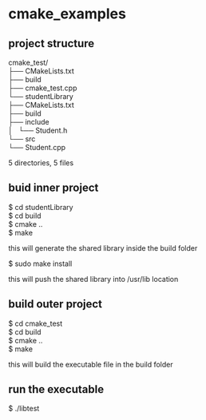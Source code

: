 # cmake_examples  


## project structure  

cmake_test/  
├── CMakeLists.txt  
├── build  
├── cmake_test.cpp  
└── studentLibrary  
    ├── CMakeLists.txt  
    ├── build  
    ├── include  
    │   └── Student.h  
    └── src  
        └── Student.cpp  

5 directories, 5 files  

## buid inner project  

$ cd studentLibrary  
$ cd build  
$ cmake ..  
$ make  

  this will generate the shared library inside the build folder  
  
$ sudo make install  

  this will push the shared library into /usr/lib location  
  

## build outer project  


$ cd cmake_test  
$ cd build  
$ cmake ..  
$ make  

  this will build the executable file in the build folder  
  
## run the executable  

$ ./libtest
